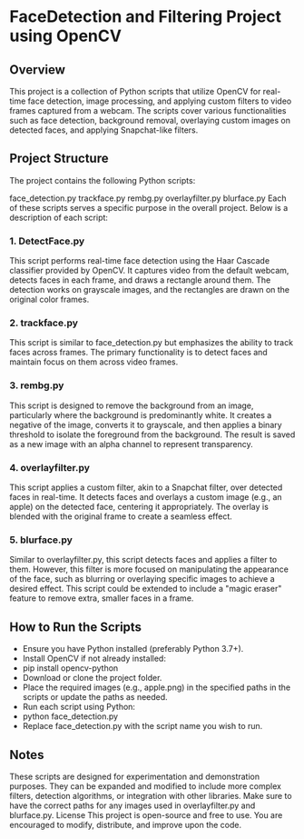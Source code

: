 # FaceDetection and Filtering Project using OpenCV
## Overview
This project is a collection of Python scripts that utilize OpenCV for real-time face detection, image processing, and applying custom filters to video frames captured from a webcam. The scripts cover various functionalities such as face detection, background removal, overlaying custom images on detected faces, and applying Snapchat-like filters.


## Project Structure
The project contains the following Python scripts:

face_detection.py
trackface.py
rembg.py
overlayfilter.py
blurface.py
Each of these scripts serves a specific purpose in the overall project. Below is a description of each script:

### 1. DetectFace.py
This script performs real-time face detection using the Haar Cascade classifier provided by OpenCV. It captures video from the default webcam, detects faces in each frame, and draws a rectangle around them. The detection works on grayscale images, and the rectangles are drawn on the original color frames.


### 2. trackface.py
This script is similar to face_detection.py but emphasizes the ability to track faces across frames. The primary functionality is to detect faces and maintain focus on them across video frames.


### 3. rembg.py
This script is designed to remove the background from an image, particularly where the background is predominantly white. It creates a negative of the image, converts it to grayscale, and then applies a binary threshold to isolate the foreground from the background. The result is saved as a new image with an alpha channel to represent transparency.


### 4. overlayfilter.py
This script applies a custom filter, akin to a Snapchat filter, over detected faces in real-time. It detects faces and overlays a custom image (e.g., an apple) on the detected face, centering it appropriately. The overlay is blended with the original frame to create a seamless effect.


### 5. blurface.py
Similar to overlayfilter.py, this script detects faces and applies a filter to them. However, this filter is more focused on manipulating the appearance of the face, such as blurring or overlaying specific images to achieve a desired effect. This script could be extended to include a "magic eraser" feature to remove extra, smaller faces in a frame.


## How to Run the Scripts
- Ensure you have Python installed (preferably Python 3.7+).
- Install OpenCV if not already installed:
- pip install opencv-python
- Download or clone the project folder.
- Place the required images (e.g., apple.png) in the specified paths in the scripts or update the paths as needed.
- Run each script using Python:
- python face_detection.py
- Replace face_detection.py with the script name you wish to run.


## Notes
These scripts are designed for experimentation and demonstration purposes. They can be expanded and modified to include more complex filters, detection algorithms, or integration with other libraries.
Make sure to have the correct paths for any images used in overlayfilter.py and blurface.py.
License
This project is open-source and free to use. You are encouraged to modify, distribute, and improve upon the code.
